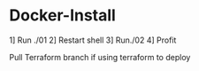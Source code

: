 # Docker-Install

1] Run ./01
2] Restart shell
3] Run./02
4] Profit

Pull Terraform branch if using terraform to deploy
